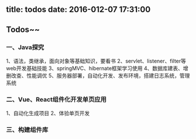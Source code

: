 title: todos
date: 2016-012-07 17:31:00
---


## Todos~~


### 一、Java探究
1、语法，类继承，面向对象等基础知识，要看书
2、servlet、listener、filter等web开发基础技能
3、springMVC、hibernate框架学习使用
4、数据库建表、增删改查、性能调优
5、服务器部署，自动化开发、发布环境，搭建日志系统，管理系统

### 二、Vue、React组件化开发单页应用
1、自动化生成项目
2、体验单页开发

### 三、构建组件库